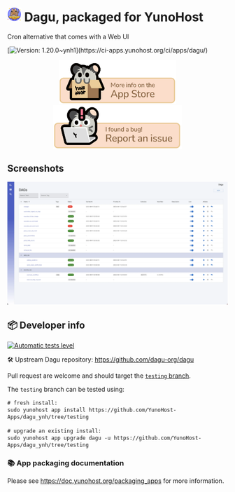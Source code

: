 <!--
N.B.: This README was automatically generated by <https://github.com/YunoHost/apps_tools/blob/main/readme_generator>
It shall NOT be edited by hand.
-->

<h1>
  <img src="https://raw.githubusercontent.com/YunoHost/apps/main/logos/dagu.png" width="32px" alt="Logo of Dagu">
  Dagu, packaged for YunoHost
</h1>

Cron alternative that comes with a Web UI

[![Version: 1.20.0~ynh1](https://img.shields.io/badge/Version-1.20.0~ynh1-rgba(0,150,0,1)?style=for-the-badge)](https://ci-apps.yunohost.org/ci/apps/dagu/)

<div align="center">
<a href="https://apps.yunohost.org/app/dagu"><img height="100px" src="https://github.com/YunoHost/yunohost-artwork/raw/refs/heads/main/badges/neopossum-badges/badge_more_info_on_the_appstore.svg"/></a>
<a href="https://github.com/YunoHost-Apps/dagu_ynh/issues"><img height="100px" src="https://github.com/YunoHost/yunohost-artwork/raw/refs/heads/main/badges/neopossum-badges/badge_report_an_issue.svg"/></a>
</div>


## Screenshots
![Screenshot of Dagu](./doc/screenshots/screenshot.png)

## 📦 Developer info

[![Automatic tests level](https://apps.yunohost.org/badge/cilevel/dagu)](https://ci-apps.yunohost.org/ci/apps/dagu/)

🛠️ Upstream Dagu repository: <https://github.com/dagu-org/dagu>

Pull request are welcome and should target the [`testing` branch](https://github.com/YunoHost-Apps/dagu_ynh/tree/testing).

The `testing` branch can be tested using:
```
# fresh install:
sudo yunohost app install https://github.com/YunoHost-Apps/dagu_ynh/tree/testing

# upgrade an existing install:
sudo yunohost app upgrade dagu -u https://github.com/YunoHost-Apps/dagu_ynh/tree/testing
```

### 📚 App packaging documentation

Please see <https://doc.yunohost.org/packaging_apps> for more information.